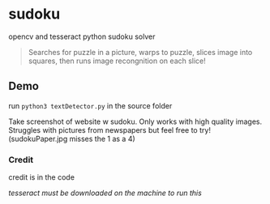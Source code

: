 # sudoku
opencv and tesseract python sudoku solver
> Searches for puzzle in a picture, warps to puzzle, slices image into squares, then runs image recongnition on each slice!

## Demo
run ```python3 textDetector.py``` in the source folder


Take screenshot of website w sudoku. Only works with high quality images.
Struggles with pictures from newspapers but feel free to try! (sudokuPaper.jpg misses the 1 as a 4)

### Credit
credit is in the code

*tesseract must be downloaded on the machine to run this*
